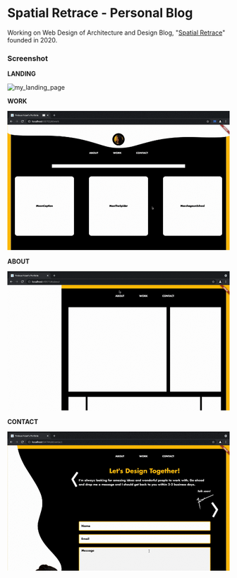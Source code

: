 # Spatial Retrace - Personal Blog
Working on Web Design of Architecture and Design Blog, "[Spatial Retrace](https://spatialretrace.github.io/sr-website/)" founded in 2020.

### Screenshot

**LANDING**

![my_landing_page](screenshots/04_landing.png)

**WORK**

![work_page](screenshots/01_workpage.gif)

**ABOUT**

![about_page](screenshots/02_about.gif)

**CONTACT**

![about_page](screenshots/03_contact.gif)
